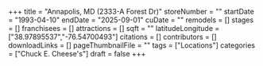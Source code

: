 +++
title = "Annapolis, MD (2333-A Forest Dr)"
storeNumber = ""
startDate = "1993-04-10"
endDate = "2025-09-01"
cuDate = ""
remodels = []
stages = []
franchisees = []
attractions = []
sqft = ""
latitudeLongitude = ["38.97895537","-76.54700493"]
citations = []
contributors = []
downloadLinks = []
pageThumbnailFile = ""
tags = ["Locations"]
categories = ["Chuck E. Cheese's"]
draft = false
+++

